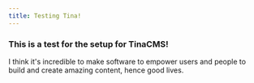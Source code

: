 ```yaml
---
title: Testing Tina!
---
```


### This is a test for the setup for TinaCMS!

I think it's incredible to make software to empower users and people to build and create amazing content, hence good lives.
